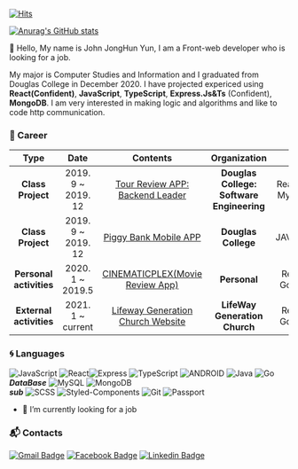 

[![Hits](https://hits.seeyoufarm.com/api/count/incr/badge.svg?url=https%3A%2F%2Fgithub.com%2Fjohnyun930&count_bg=%23778BE9&title_bg=%238C8C75&icon=javascript.svg&icon_color=%23E7B317&title=hits&edge_flat=false)](https://hits.seeyoufarm.com)

[![Anurag's GitHub stats](https://github-readme-stats.vercel.app/api?username=johnyun930)](https://github.com/anuraghazra/github-readme-stats)

👋 Hello, My name is John JongHun Yun, I am a Front-web developer who is looking for a job.

My major is Computer Studies and Information and I graduated from Douglas College in December 2020. I have projected expericed using **React(Confident)**, **JavaScript**, **TypeScript**, **Express.Js&Ts** (Confident), **MongoDB**. I am very interested in making logic and algorithms and like to code http communication.

### :purple_heart: Career

| **Type** | **Date** | **Contents** | **Organization** | **Stack** |
|:--------:|:--------:|:--------:|:--------:|:--------:|
| **Class Project** | 2019. 9 ~ 2019. 12 | [Tour Review APP: Backend Leader](https://github.com/johnyun930/Tour-Review-Web-App "github link" )| **Douglas College: Software Engineering** |React, Express,  MySql, Node.js|
| **Class Project** | 2019. 9 ~ 2019. 12 | [Piggy Bank Mobile APP](https://github.com/johnyun930/PiggyBank-Android-Project- "github link") | **Douglas College** |  JAVA&&Android|
| **Personal activities** | 2020. 1 ~ 2019.5 | [CINEMATICPLEX(Movie Review App)](https://github.com/johnyun930/CinematicPlex "github link") | **Personal** |React, SCSS, Go, MongoDB |
| **External activities** | 2021. 1 ~ current | [Lifeway Generation Church Website](https://lifewaygen.ga "Welcome to Lifeway Generation Church")  | **LifeWay Generation Church** |React, SCSS, Go, MongoDB 


### :cyclone: Languages
![JavaScript](https://img.shields.io/badge/JS-%E2%98%85%E2%98%85%E2%98%85%E2%98%85%E2%98%86-0696D7?style=plastic&logo=JavaScript&logoColor=white) ![React](https://img.shields.io/badge/React-%E2%98%85%E2%98%85%E2%98%85%E2%98%86%E2%98%86-0696D7?style=plastic&logo=React&logoColor=white)![Express](https://img.shields.io/badge/Express-%E2%98%85%E2%98%85%E2%98%85%E2%98%86%E2%98%86-0696D7?style=plastic&logo=Express&logoColor=white) ![TypeScript](https://img.shields.io/badge/TS-%E2%98%85%E2%98%85%E2%98%85%E2%98%86%E2%98%86-0696D7?style=plastic&logo=TypeScript&logoColor=white) 
![ANDROID](https://img.shields.io/badge/JAVA%20&%20ANDROID-%E2%98%85%E2%98%85%E2%98%85%E2%98%86%E2%98%86-3DDC84?style=plastic&logo=android&logoColor=white)  ![Java](https://img.shields.io/badge/JAVA-%E2%98%85%E2%98%85%E2%98%85%E2%98%85%E2%98%86-red?style=plastic&logo=Java&logoColor=white) ![Go](https://img.shields.io/badge/Go-%E2%98%85%E2%98%85%E2%98%86%E2%98%86%E2%98%86-blue?style=plastic&logo=Go&logoColor=white)  
***DataBase***
![MySQL](https://img.shields.io/badge/MySQL-%E2%98%85%E2%98%85%E2%98%85%E2%98%85%E2%98%86-blue?style=plastic&logo=MySQL&logoColor=white)  ![MongoDB](https://img.shields.io/badge/MongoDB-%E2%98%85%E2%98%85%E2%98%85%E2%98%85%E2%98%86-Green?style=plastic&logo=MongoDB&logoColor=white)  
***sub***
![SCSS](https://img.shields.io/badge/-SCSS-pink?style=plastic&logo=SAss&logoColor=white) ![Styled-Components](https://img.shields.io/badge/Styled_Components-blue?style=plastic&logo=StyledL&logoColor=white) ![Git](https://img.shields.io/badge/Git-blue?style=plastic&logo=git&logoColor=white)
![Passport](https://img.shields.io/badge/Passport.JS-lightgrey?style=plastic&logo=passport&logoColor=white)
- 🔭 I’m currently looking for a job

### :mailbox_with_mail: Contacts
[![Gmail Badge](https://img.shields.io/badge/Gmail-d14836?style=flat-square&logo=Gmail&logoColor=white&link=mailto:johnyun930@gmail.com)](mailto:johnyun930@gmail.com) [![Facebook Badge](https://img.shields.io/badge/facebook-1877f2?style=flat-square&logo=facebook&logoColor=white&link=https://www.facebook.com/johnyun930)](https://www.facebook.com/johnyun930) [![Linkedin Badge](https://img.shields.io/badge/-LinkedIn-blue?style=flat-square&logo=Linkedin&logoColor=white&link=https://www.linkedin.com/in//jonghunyun)](https://www.linkedin.com/in//jonghunyun)

